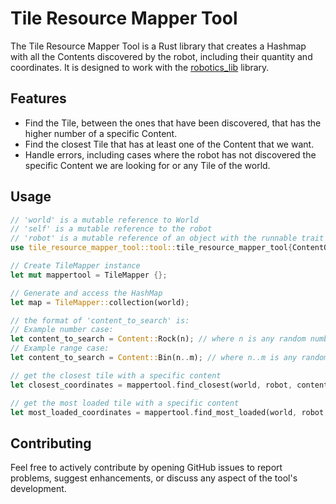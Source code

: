 
# Tile Resource Mapper Tool

The Tile Resource Mapper Tool is a Rust library that creates a Hashmap with all the Contents discovered by the robot, including  their quantity and coordinates. It is designed to work with the [robotics_lib](https://advancedprogramming.disi.unitn.it/crate?name=robotics_lib) library.

## Features

- Find the Tile, between the ones that have been discovered, that has the higher number of a specific Content. 
- Find the closest Tile that has at least one of the Content that we want.
- Handle errors, including cases where the robot has not discovered the specific Content we are looking for or any Tile of the world.

## Usage

```rust
// 'world' is a mutable reference to World
// 'self' is a mutable reference to the robot 
// 'robot' is a mutable reference of an object with the runnable trait
use tile_resource_mapper_tool::tool::tile_resource_mapper_tool{ContentQuantity, TileMapper};

// Create TileMapper instance
let mut mappertool = TileMapper {};

// Generate and access the HashMap
let map = TileMapper::collection(world);

// the format of 'content_to_search' is:
// Example number case:
let content_to_search = Content::Rock(n); // where n is any random number 
// Example range case:
let content_to_search = Content::Bin(n..m); // where n..m is any random range 

// get the closest tile with a specific content
let closest_coordinates = mappertool.find_closest(world, robot, content_to_search);

// get the most loaded tile with a specific content
let most_loaded_coordinates = mappertool.find_most_loaded(world, robot, content_to_search);
```

## Contributing

Feel free to actively contribute by opening GitHub issues to report problems, suggest enhancements, or discuss any aspect of the tool's development.
